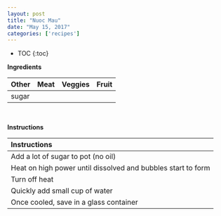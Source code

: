 ```yaml
---
layout: post
title: "Nuoc Mau"
date: "May 15, 2017"
categories: ['recipes']
---
```


* TOC
{:toc}



**Ingredients**

<table class = "presenttab">
 <thead>
  <tr>
   <th style="text-align:left;"> Other </th>
   <th style="text-align:left;"> Meat </th>
   <th style="text-align:left;"> Veggies </th>
   <th style="text-align:left;"> Fruit </th>
  </tr>
 </thead>
<tbody>
  <tr>
   <td style="text-align:left;"> sugar </td>
   <td style="text-align:left;">  </td>
   <td style="text-align:left;">  </td>
   <td style="text-align:left;">  </td>
  </tr>
</tbody>
</table>

<br>

**Instructions**

<table class = "presenttabnoh">
 <thead>
  <tr>
   <th style="text-align:left;"> Instructions </th>
  </tr>
 </thead>
<tbody>
  <tr>
   <td style="text-align:left;"> Add a lot of sugar to pot (no oil) </td>
  </tr>
  <tr>
   <td style="text-align:left;"> Heat on high power until dissolved and bubbles start to form </td>
  </tr>
  <tr>
   <td style="text-align:left;"> Turn off heat </td>
  </tr>
  <tr>
   <td style="text-align:left;"> Quickly add small cup of water </td>
  </tr>
  <tr>
   <td style="text-align:left;"> Once cooled, save in a glass container </td>
  </tr>
</tbody>
</table>

